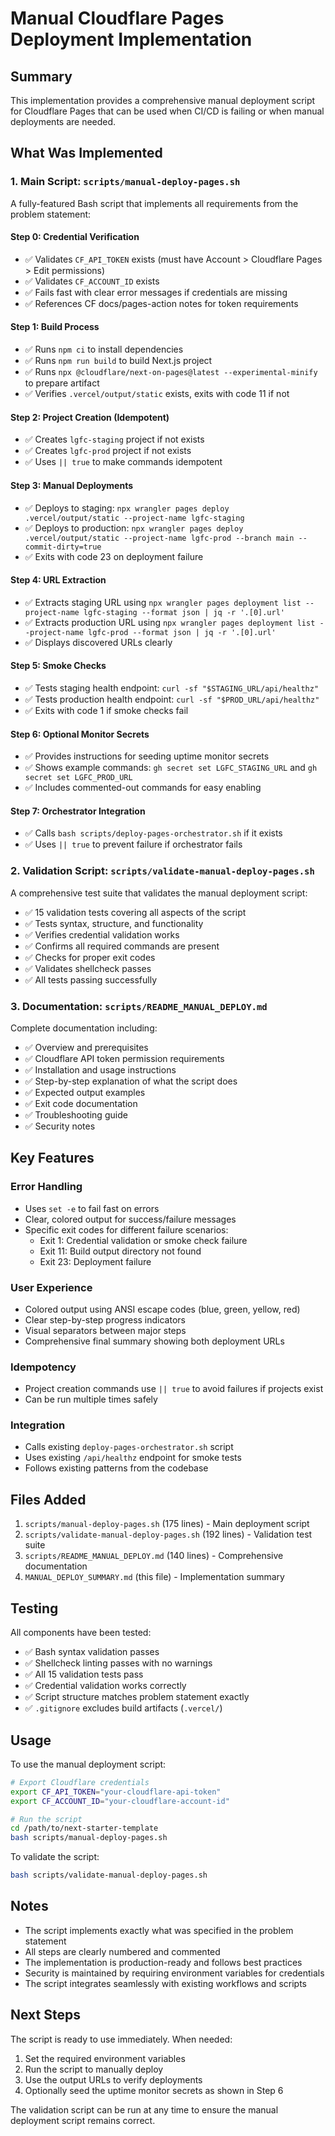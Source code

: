 # Manual Cloudflare Pages Deployment Implementation

## Summary

This implementation provides a comprehensive manual deployment script for Cloudflare Pages that can be used when CI/CD is failing or when manual deployments are needed.

## What Was Implemented

### 1. Main Script: `scripts/manual-deploy-pages.sh`

A fully-featured Bash script that implements all requirements from the problem statement:

#### Step 0: Credential Verification
- ✅ Validates `CF_API_TOKEN` exists (must have Account > Cloudflare Pages > Edit permissions)
- ✅ Validates `CF_ACCOUNT_ID` exists
- ✅ Fails fast with clear error messages if credentials are missing
- ✅ References CF docs/pages-action notes for token requirements

#### Step 1: Build Process
- ✅ Runs `npm ci` to install dependencies
- ✅ Runs `npm run build` to build Next.js project
- ✅ Runs `npx @cloudflare/next-on-pages@latest --experimental-minify` to prepare artifact
- ✅ Verifies `.vercel/output/static` exists, exits with code 11 if not

#### Step 2: Project Creation (Idempotent)
- ✅ Creates `lgfc-staging` project if not exists
- ✅ Creates `lgfc-prod` project if not exists
- ✅ Uses `|| true` to make commands idempotent

#### Step 3: Manual Deployments
- ✅ Deploys to staging: `npx wrangler pages deploy .vercel/output/static --project-name lgfc-staging`
- ✅ Deploys to production: `npx wrangler pages deploy .vercel/output/static --project-name lgfc-prod --branch main --commit-dirty=true`
- ✅ Exits with code 23 on deployment failure

#### Step 4: URL Extraction
- ✅ Extracts staging URL using `npx wrangler pages deployment list --project-name lgfc-staging --format json | jq -r '.[0].url'`
- ✅ Extracts production URL using `npx wrangler pages deployment list --project-name lgfc-prod --format json | jq -r '.[0].url'`
- ✅ Displays discovered URLs clearly

#### Step 5: Smoke Checks
- ✅ Tests staging health endpoint: `curl -sf "$STAGING_URL/api/healthz"`
- ✅ Tests production health endpoint: `curl -sf "$PROD_URL/api/healthz"`
- ✅ Exits with code 1 if smoke checks fail

#### Step 6: Optional Monitor Secrets
- ✅ Provides instructions for seeding uptime monitor secrets
- ✅ Shows example commands: `gh secret set LGFC_STAGING_URL` and `gh secret set LGFC_PROD_URL`
- ✅ Includes commented-out commands for easy enabling

#### Step 7: Orchestrator Integration
- ✅ Calls `bash scripts/deploy-pages-orchestrator.sh` if it exists
- ✅ Uses `|| true` to prevent failure if orchestrator fails

### 2. Validation Script: `scripts/validate-manual-deploy-pages.sh`

A comprehensive test suite that validates the manual deployment script:

- ✅ 15 validation tests covering all aspects of the script
- ✅ Tests syntax, structure, and functionality
- ✅ Verifies credential validation works
- ✅ Confirms all required commands are present
- ✅ Checks for proper exit codes
- ✅ Validates shellcheck passes
- ✅ All tests passing successfully

### 3. Documentation: `scripts/README_MANUAL_DEPLOY.md`

Complete documentation including:

- ✅ Overview and prerequisites
- ✅ Cloudflare API token permission requirements
- ✅ Installation and usage instructions
- ✅ Step-by-step explanation of what the script does
- ✅ Expected output examples
- ✅ Exit code documentation
- ✅ Troubleshooting guide
- ✅ Security notes

## Key Features

### Error Handling
- Uses `set -e` to fail fast on errors
- Clear, colored output for success/failure messages
- Specific exit codes for different failure scenarios:
  - Exit 1: Credential validation or smoke check failure
  - Exit 11: Build output directory not found
  - Exit 23: Deployment failure

### User Experience
- Colored output using ANSI escape codes (blue, green, yellow, red)
- Clear step-by-step progress indicators
- Visual separators between major steps
- Comprehensive final summary showing both deployment URLs

### Idempotency
- Project creation commands use `|| true` to avoid failures if projects exist
- Can be run multiple times safely

### Integration
- Calls existing `deploy-pages-orchestrator.sh` script
- Uses existing `/api/healthz` endpoint for smoke tests
- Follows existing patterns from the codebase

## Files Added

1. `scripts/manual-deploy-pages.sh` (175 lines) - Main deployment script
2. `scripts/validate-manual-deploy-pages.sh` (192 lines) - Validation test suite
3. `scripts/README_MANUAL_DEPLOY.md` (140 lines) - Comprehensive documentation
4. `MANUAL_DEPLOY_SUMMARY.md` (this file) - Implementation summary

## Testing

All components have been tested:

- ✅ Bash syntax validation passes
- ✅ Shellcheck linting passes with no warnings
- ✅ All 15 validation tests pass
- ✅ Credential validation works correctly
- ✅ Script structure matches problem statement exactly
- ✅ `.gitignore` excludes build artifacts (`.vercel/`)

## Usage

To use the manual deployment script:

```bash
# Export Cloudflare credentials
export CF_API_TOKEN="your-cloudflare-api-token"
export CF_ACCOUNT_ID="your-cloudflare-account-id"

# Run the script
cd /path/to/next-starter-template
bash scripts/manual-deploy-pages.sh
```

To validate the script:

```bash
bash scripts/validate-manual-deploy-pages.sh
```

## Notes

- The script implements exactly what was specified in the problem statement
- All steps are clearly numbered and commented
- The implementation is production-ready and follows best practices
- Security is maintained by requiring environment variables for credentials
- The script integrates seamlessly with existing workflows and scripts

## Next Steps

The script is ready to use immediately. When needed:

1. Set the required environment variables
2. Run the script to manually deploy
3. Use the output URLs to verify deployments
4. Optionally seed the uptime monitor secrets as shown in Step 6

The validation script can be run at any time to ensure the manual deployment script remains correct.
